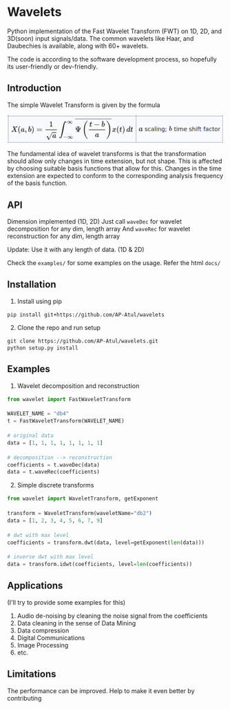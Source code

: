 # Wavelets
Python implementation of the Fast Wavelet Transform (FWT) on 1D, 2D, and 3D(soon) input signals/data.
The common wavelets like Haar, and Daubechies is available, along with 60+ wavelets. 

The code is according to the software development process, so hopefully its user-friendly or
dev-friendly.


## Introduction
The simple Wavelet Transform is given by the formula

![formula](https://github.com/AP-Atul/Wavelets/blob/master/img/wt.png)

The fundamental idea of wavelet transforms is that the transformation should allow only changes in time extension, but not shape.
This is affected by choosing suitable basis functions that allow for this.
Changes in the time extension are expected to conform to the corresponding analysis frequency of the basis function.


## API
Dimension implemented (1D, 2D)
Just call  ```waveDec``` for wavelet decomposition for any dim, length array
And ```waveRec``` for wavelet reconstruction for any dim, length array

Update: Use it with any length of data. (1D & 2D)

Check the ```examples/``` for some examples on the usage. Refer the html ```docs/```


## Installation
1. Install using pip
```console
pip install git+https://github.com/AP-Atul/wavelets
```

2. Clone the repo and run setup
```console
git clone https://github.com/AP-Atul/wavelets.git
python setup.py install
```


## Examples
1. Wavelet decomposition and reconstruction

```python
from wavelet import FastWaveletTransform

WAVELET_NAME = "db4"
t = FastWaveletTransform(WAVELET_NAME)

# original data
data = [1, 1, 1, 1, 1, 1, 1, 1]

# decomposition --> reconstruction
coefficients = t.waveDec(data)
data = t.waveRec(coefficients)

```

2. Simple discrete transforms

```python
from wavelet import WaveletTransform, getExponent

transform = WaveletTransform(waveletName="db2")
data = [1, 2, 3, 4, 5, 6, 7, 9]

# dwt with max level
coefficients = transform.dwt(data, level=getExponent(len(data)))

# inverse dwt with max level
data = transform.idwt(coefficients, level=len(coefficients))
```

## Applications
(I'll try to provide some examples for this)
1. Audio de-noising by cleaning the noise signal from the coefficients
2. Data cleaning in the sense of Data Mining
3. Data compression
4. Digital Communications
5. Image Processing
6. etc.


## Limitations
The performance can be improved. Help to make it even better by contributing

